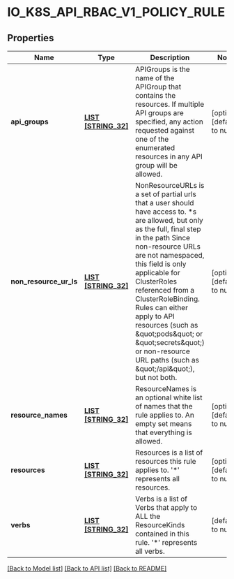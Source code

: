 # IO_K8S_API_RBAC_V1_POLICY_RULE

## Properties
Name | Type | Description | Notes
------------ | ------------- | ------------- | -------------
**api_groups** | [**LIST [STRING_32]**](STRING_32.md) | APIGroups is the name of the APIGroup that contains the resources.  If multiple API groups are specified, any action requested against one of the enumerated resources in any API group will be allowed. | [optional] [default to null]
**non_resource_ur_ls** | [**LIST [STRING_32]**](STRING_32.md) | NonResourceURLs is a set of partial urls that a user should have access to.  *s are allowed, but only as the full, final step in the path Since non-resource URLs are not namespaced, this field is only applicable for ClusterRoles referenced from a ClusterRoleBinding. Rules can either apply to API resources (such as \&quot;pods\&quot; or \&quot;secrets\&quot;) or non-resource URL paths (such as \&quot;/api\&quot;),  but not both. | [optional] [default to null]
**resource_names** | [**LIST [STRING_32]**](STRING_32.md) | ResourceNames is an optional white list of names that the rule applies to.  An empty set means that everything is allowed. | [optional] [default to null]
**resources** | [**LIST [STRING_32]**](STRING_32.md) | Resources is a list of resources this rule applies to. &#39;*&#39; represents all resources. | [optional] [default to null]
**verbs** | [**LIST [STRING_32]**](STRING_32.md) | Verbs is a list of Verbs that apply to ALL the ResourceKinds contained in this rule. &#39;*&#39; represents all verbs. | [default to null]

[[Back to Model list]](../README.md#documentation-for-models) [[Back to API list]](../README.md#documentation-for-api-endpoints) [[Back to README]](../README.md)


